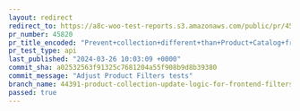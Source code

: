 ```yaml
---
layout: redirect
redirect_to: https://a8c-woo-test-reports.s3.amazonaws.com/public/pr/45820/api/index.html
pr_number: 45820
pr_title_encoded: "Prevent+collection+different+than+Product+Catalog+from+being+filtered"
pr_test_type: api
last_published: "2024-03-26 10:03:09 +0000"
commit_sha: a02532563f91325c7681204a55f908b9d8b39380
commit_message: "Adjust Product Filters tests"
branch_name: 44391-product-collection-update-logic-for-frontend-filters
passed: true
---
```


